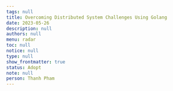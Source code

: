 ```yaml
---
tags: null
title: Overcoming Distributed System Challenges Using Golang
date: 2023-05-26
description: null
authors: null
menu: radar
toc: null
notice: null
type: null
show_frontmatter: true
status: Adopt
note: null
person: Thanh Pham
---
```


